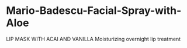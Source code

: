 # Mario-Badescu-Facial-Spray-with-Aloe
LIP MASK WITH ACAI AND VANILLA  Moisturizing overnight lip treatment
